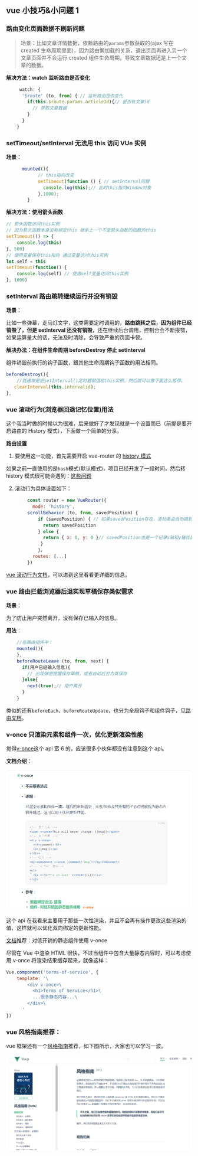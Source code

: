 ## vue 小技巧&小问题 1

### 路由变化页面数据不刷新问题

> 场景：比如文章详情数据，依赖路由的`params`参数获取的(ajax 写在 created 生命周期里面)，因为路由懒加载的关系，退出页面再进入另一个文章页面并不会运行 created 组件生命周期，导致文章数据还是上一个文章的数据。

**解决方法：watch 监听路由是否变化**

```js
     watch: {
      '$route' (to, from) { // 监听路由是否变化
        if(this.$route.params.articleId){// 是否有文章id
          // 获取文章数据
        }
      }
    }
```

### setTimeout/setInterval 无法用 this 访问 VUe 实例

**场景**：

```js
      mounted(){
            // this指向改变
            setTimeout(function () { // setInterval同理
              console.log(this);// 此时this指向Window对象
            },1000);
        }
```

**解决方法：使用箭头函数**

```js
// 箭头函数访问this实例
// 因为箭头函数本身没有绑定this 继承上一个不是箭头函数的函数的this
setTimeout(() => {
	console.log(this)
}, 500)
// 使用变量保存this指向 通过变量访问this实例
let self = this
setTimeout(function() {
	console.log(self) // 使用self变量访问this实例
}, 1000)
```

### setInterval 路由跳转继续运行并没有销毁

**场景**：

比如一些弹幕，走马灯文字，这类需要定时调用的，**路由跳转之后，因为组件已经销毁了，但是 setInterval 还没有销毁**，还在继续后台调用，控制台会不断报错，如果运算量大的话，无法及时清除，会导致严重的页面卡顿。

**解决办法：在组件生命周期 beforeDestroy 停止 setInterval**

组件销毁前执行的钩子函数，跟其他生命周期钩子函数的用法相同。

```js
beforeDestroy(){
    //我通常是把setInterval()定时器赋值给this实例，然后就可以像下面这么暂停。
   clearInterval(this.intervalid);
},
```

### vue 滚动行为(浏览器回退记忆位置)用法

这个我当时做的时候以为很难，后来做好了才发现就是一个设置而已（前提是要开启路由的 History 模式），下面做一个简单的分享。

**路由设置**

1. 要使用这一功能，首先需要开启 vue-router 的 [history 模式](https://router.vuejs.org/zh-cn/essentials/history-mode.html)

如果之前一直使用的是`hash`模式(默认模式)，项目已经开发了一段时间，然后转 history 模式很可能会遇到：[这些问题](https://juejin.im/post/5a3f629cf265da430d5839ed)

2.  滚动行为具体设置如下：

```js
        const router = new VueRouter({
          mode: 'history',
        scrollBehavior (to, from, savedPosition) {
            if (savedPosition) { // 如果savedPosition存在，滚动条会自动跳到记录的值的地方
              return savedPosition
            } else {
              return { x: 0, y: 0 }// savedPosition也是一个记录x轴和y轴位置的对象
             }
            }，
          routes: [...]
        })
```

[vue 滚动行为文档](https://router.vuejs.org/zh-cn/advanced/scroll-behavior.html)，可以进到这里看看更详细的信息。

### vue 路由拦截浏览器后退实现草稿保存类似需求

**场景**：

为了防止用户突然离开，没有保存已输入的信息。

**用法**：

```js
    //在路由组件中：
    mounted(){
    },
    beforeRouteLeave (to, from, next) {
      if(用户已经输入信息){
        // 出现弹窗提醒保存草稿，或者自动后台为其保存
      }else{
        next(true);// 用户离开
      }
    }
```

类似的还有`beforeEach`、`beforeRouteUpdate`，也分为全局钩子和组件钩子，见[路由文档](https://router.vuejs.org/zh-cn/advanced/navigation-guards.html)。

### v-once 只渲染元素和组件一次，优化更新渲染性能

觉得[v-once](https://cn.vuejs.org/v2/api/#v-cloak)这个 api 蛮 6 的，应该很多小伙伴都没有注意到这个 api。

**文档介绍**：

![v-once文档介绍](https://github.com/OBKoro1/articleImg_src/blob/master/juejin/160ffd6c2dcf70e1?raw=true)

这个 api 在我看来主要用于那些一次性渲染，并且不会再有操作更改这些渲染的值，这样就可以优化双向绑定的更新性能。

[文档](https://cn.vuejs.org/v2/guide/components.html#对低开销的静态组件使用-v-once)推荐：对低开销的静态组件使用 v-once

尽管在 Vue 中渲染 HTML 很快，不过当组件中包含大量静态内容时，可以考虑使用 v-once 将渲染结果缓存起来，就像这样：

```js
Vue.component('terms-of-service', {
	template: '\
        <div v-once>\
          <h1>Terms of Service</h1>\
          ...很多静态内容...\
        </div>\
      '
})
```

### vue 风格指南推荐：

vue 框架还有一个[风格指南](https://cn.vuejs.org/v2/style-guide/)推荐，如下图所示，大家也可以学习一波。

![vue风格指南](https://github.com/OBKoro1/articleImg_src/blob/master/juejin/160fff0ec0147156?raw=true)

<!-- 特殊字符串：用于修改/删除markdown的结尾提示语-->
